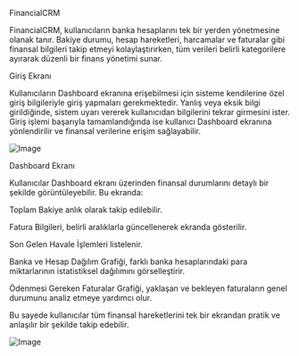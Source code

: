  FinancialCRM

FinancialCRM, kullanıcıların banka hesaplarını tek bir yerden yönetmesine olanak tanır. Bakiye durumu, hesap hareketleri, harcamalar ve faturalar gibi finansal bilgileri takip etmeyi kolaylaştırırken, tüm verileri belirli kategorilere ayırarak düzenli bir finans yönetimi sunar.

 Giriş Ekranı
 
Kullanıcıların Dashboard ekranına erişebilmesi için sisteme kendilerine özel giriş bilgileriyle giriş yapmaları gerekmektedir. Yanlış veya eksik bilgi girildiğinde, sistem uyarı vererek kullanıcıdan bilgilerini tekrar girmesini ister. Giriş işlemi başarıyla tamamlandığında ise kullanıcı Dashboard ekranına yönlendirilir ve finansal verilerine erişim sağlayabilir.

![Image](https://github.com/user-attachments/assets/dd3ec24e-af83-485f-8956-04306f2dd38a)

Dashboard Ekranı

Kullanıcılar Dashboard ekranı üzerinden finansal durumlarını detaylı bir şekilde görüntüleyebilir. Bu ekranda:

Toplam Bakiye anlık olarak takip edilebilir.

Fatura Bilgileri, belirli aralıklarla güncellenerek ekranda gösterilir.

Son Gelen Havale İşlemleri listelenir.

Banka ve Hesap Dağılım Grafiği, farklı banka hesaplarındaki para miktarlarının istatistiksel dağılımını görselleştirir.

Ödenmesi Gereken Faturalar Grafiği, yaklaşan ve bekleyen faturaların genel durumunu analiz etmeye yardımcı olur.

Bu sayede kullanıcılar tüm finansal hareketlerini tek bir ekrandan pratik ve anlaşılır bir şekilde takip edebilir.

![Image](https://github.com/user-attachments/assets/88fc83fd-e127-4d66-b286-19d138f532db)



